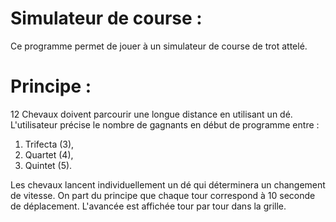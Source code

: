 # Simulateur de course :
Ce programme permet de jouer à un simulateur de course de trot attelé.

# Principe :
12 Chevaux doivent parcourir une longue distance en utilisant un dé.
L'utilisateur précise le nombre de gagnants en début de programme entre :
1. Trifecta (3),
2. Quartet (4),
3. Quintet (5).

Les chevaux lancent individuellement un dé qui déterminera un changement de vitesse.
On part du principe que chaque tour correspond à 10 seconde de déplacement.
L'avancée est affichée tour par tour dans la grille.
